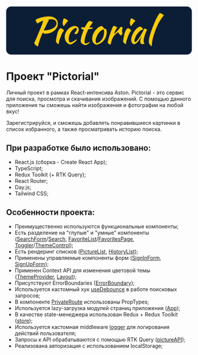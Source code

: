 ![Pictorial](https://github.com/ManInUniverse/aston-react-course/blob/main/src/assets/logo-main.png)

# Проект "Pictorial"

Личный проект в рамках React-интенсива Aston. Pictorial - это сервис для поиска, просмотра и скачивания изображений. С помощью данного приложения ты сможешь найти изображения и фотографии на любой вкус!

Зарегистрируйся, и сможешь добавлять понравившиеся картинки в список избранного, а также просматривать историю поиска.

## При разработке было использовано:

- React.js (сборка - Create React App);
- TypeScript;
- Redux Toolkit (+ RTK Query);
- React Router;
- Day.js;
- Tailwind CSS;

## Особенности проекта:

- Преимущественно используются функциональные компоненты;
- Есть разделение на "глупые" и "умные" компоненты ([SearchForm](./src/components/search-form/search-form.tsx)/[Search](./src/components/search/search.tsx), [FavoriteList](./src/components/favorite-list/favorite-list.tsx)/[FavoritesPage](./src/pages/favorites-page/favorites-page.tsx), [Toggler](./src/components/toggler/toggler.tsx)/[ThemeControl](./src/components/theme-control/theme-control.tsx));
- Есть рендеринг списков ([PictureList](./src/components/picture-list/picture-list.tsx), [HistoryList](./src/components/history-list/history-list.tsx));
- Применены управляемые компоненты форм ([SignInForm](./src/components/sign-in-form/sign-in-form.tsx), [SignUpForm](./src/components/sign-up-form/sign-up-form.tsx));
- Применен Context API для изменения цветовой темы ([ThemeProvider](./src/components/theme-provider/theme-provider.tsx), [Layout](./src/components/layout/layout.tsx));
- Присутствуют ErrorBoundaries ([ErrorBoundary](./src/components/error-boundary/error-boundary.tsx));
- Используется кастомный хук [useDebounce](./src/hooks/useDebounce.ts) в работе поисковых запросов;
- В компоненте [PrivateRoute](./src/components/private-route/private-route.tsx) использованы PropTypes;
- Используется lazy-загрузка модулей страниц приложения ([App](./src/components/app/app.tsx));
- В качестве state-менеджера использован Redux + Redux Toolkit ([store](./src/store/));
- Используется кастомная middleware [logger](./src/store/middleware/logger.ts) для логирования действий пользователя;
- Запросы к API обрабатываются с помощью RTK Query ([pictureAPI](./src/services/picture-api.ts));
- Реализована авторизация с использованием localStorage;

